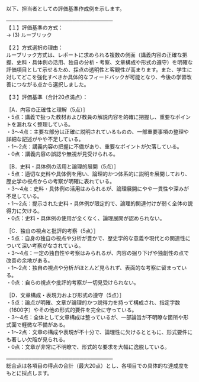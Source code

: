 以下、担当者としての評価基準作成例を示します。

─────────────────────────────  
【１】評価基準の方式：  
→ (3) ルーブリック

【２】方式選択の理由：  
ルーブリック方式は、レポートに求められる複数の側面（講義内容の正確な把握、史料・具体例の活用、独自の分析・考察、文章構成や形式の遵守）を明確な評価項目として示せるため、採点の透明性と客観性が高まります。また、学生に対してどこを強化すべきか具体的なフィードバックが可能となり、今後の学習改善につながる点から選択しました。

【３】評価基準（合計20点満点）：  

［A．内容の正確性と理解（5点）］  
・5点：講義で扱った教材および教員の解説内容を的確に把握し、重要なポイントを漏れなく整理している。  
・3～4点：主要な部分は正確に説明されているものの、一部重要事項の整理や詳細な記述がやや不足している。  
・1～2点：講義内容の把握に不備があり、重要なポイントが欠落している。  
・0点：講義内容の誤認や無視が見受けられる。  

［B．史料・具体例の活用と論理的展開（5点）］  
・5点：適切な史料や具体例を用い、論理的かつ体系的に説明を展開しており、歴史学の視点からの考察が明確に表れている。  
・3～4点：史料・具体例の活用はみられるが、論理展開にやや一貫性や深みが不足している。  
・1～2点：提示された史料・具体例が限定的で、論理的関連付けが弱く全体の説得力に欠ける。  
・0点：史料・具体例の使用が全くなく、論理展開が認められない。  

［C．独自の視点と批評的考察（5点）］  
・5点：自身の独自の視点や分析が豊かで、歴史学的な意義や現代との関連性について深い考察がなされている。  
・3～4点：一定の独自性や考察はみられるが、内容の掘り下げや独創性の点で改善の余地がある。  
・1～2点：独自の視点や分析がほとんど見られず、表面的な考察に留まっている。  
・0点：自らの視点や批評的考察が一切見受けられない。  

［D．文章構成・表現力および形式の遵守（5点）］  
・5点：論点が明確、文章が論理的かつ説得力を持って構成され、指定字数（1600字）やその他の形式的要件を完全に守っている。  
・3～4点：全体として文章構成は整っているが、一部論旨が不明瞭な箇所や形式面で軽微な不備がある。  
・1～2点：文章の構成や表現が不十分で、論理性に欠けるとともに、形式要件にも著しい欠陥が見られる。  
・0点：文章が非常に不明瞭で、形式的な要求を大幅に逸脱している。  

─────────────────────────────  
総合点は各項目の得点の合計（最大20点）とし、各項目での具体的な達成度をもとに採点します。